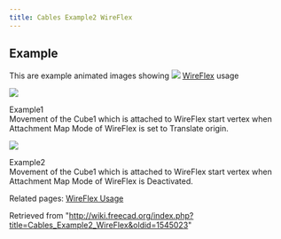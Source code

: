 ```yaml
---
title: Cables Example2 WireFlex
---
```


## Example

This are example animated images showing ![](/images/Cables_WireFlex.svg) [WireFlex](/Cables_WireFlex "Cables WireFlex") usage

![](/images/Cables_WireFlex_Example1.gif)

Example1  
Movement of the Cube1 which is attached to WireFlex start vertex when Attachment Map Mode of WireFlex is set to Translate origin.

![](/images/Cables_WireFlex_Example2.gif)

Example2  
Movement of the Cube1 which is attached to WireFlex start vertex when Attachment Map Mode of WireFlex is Deactivated.

Related pages: [WireFlex Usage](/Cables_WireFlex#Usage "Cables WireFlex")

Retrieved from "<http://wiki.freecad.org/index.php?title=Cables_Example2_WireFlex&oldid=1545023>"
